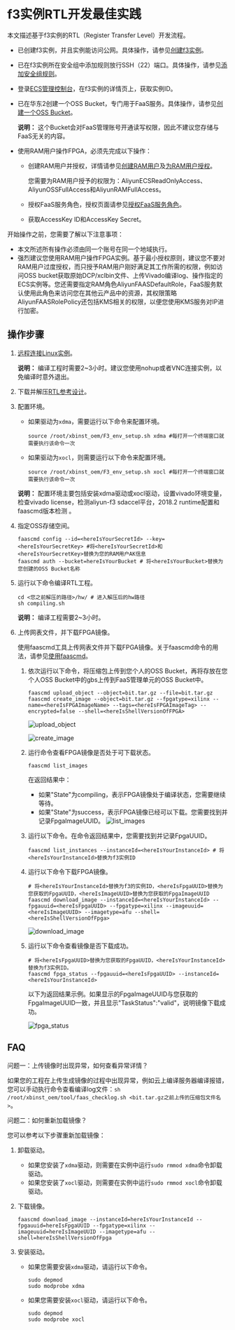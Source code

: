 # f3实例RTL开发最佳实践

本文描述基于f3实例的RTL（Register Transfer Level）开发流程。

-   已创建f3实例，并且实例能访问公网。具体操作，请参见[创建f3实例](/intl.zh-CN/实例/选择实例规格/FPGA计算型/创建f3实例.md)。
-   已在f3实例所在安全组中添加规则放行SSH（22）端口。具体操作，请参见[添加安全组规则](/intl.zh-CN/安全/安全组/添加安全组规则.md)。
-   登录[ECS管理控制台](https://ecs.console.aliyun.com/#/home)，在f3实例的详情页上，获取实例ID。
-   已在华东2创建一个OSS Bucket，专门用于FaaS服务。具体操作，请参见[创建一个OSS Bucket](/intl.zh-CN/快速入门/控制台快速入门/创建存储空间.md)。

    **说明：** 这个Bucket会对FaaS管理账号开通读写权限，因此不建议您存储与FaaS无关的内容。

-   使用RAM用户操作FPGA，必须先完成以下操作：
    -   创建RAM用户并授权，详情请参见[创建RAM用户](/intl.zh-CN/用户管理/基本操作/创建RAM用户.md)及[为RAM用户授权](/intl.zh-CN/用户管理/授权管理/为RAM用户授权.md)。

        您需要为RAM用户授予的权限为：AliyunECSReadOnlyAccess、AliyunOSSFullAccess和AliyunRAMFullAccess。

    -   授权FaaS服务角色，授权页面请参见[授权FaaS服务角色](https://ram.console.aliyun.com/#/role/authorize?request=%7B%22Requests%22%3A%20%7B%22request1%22%3A%20%7B%22RoleName%22%3A%20%22AliyunFAASDefaultRole%22%2C%20%22TemplateId%22%3A%20%22DefaultRole%22%7D%7D%2C%20%22ReturnUrl%22%3A%20%22https%3A//ecs.console.aliyun.com/%23/home%22%2C%20%22Service%22%3A%20%22FAAS%22%7D)。
    -   获取AccessKey ID和AccessKey Secret。

开始操作之前，您需要了解以下注意事项：

-   本文所述所有操作必须由同一个账号在同一个地域执行。
-   强烈建议您使用RAM用户操作FPGA实例。基于最小授权原则，建议您不要对RAM用户过度授权，而只授予RAM用户刚好满足其工作所需的权限，例如访问OSS bucket获取原始DCP/xclbin文件、上传Vivado编译log、操作指定的ECS实例等。您还需要指定RAM角色AliyunFAASDefaultRole，FaaS服务默认使用此角色来访问您在其他云产品中的资源，其权限策略AliyunFAASRolePolicy还包括KMS相关的权限，以便您使用KMS服务对IP进行加密。

## 操作步骤

1.  [远程连接Linux实例](/intl.zh-CN/实例/连接实例/使用第三方客户端工具连接实例/使用用户名密码验证连接Linux实例.md)。

    **说明：** 编译工程时需要2~3小时。建议您使用nohup或者VNC连接实例，以免编译时意外退出。

2.  下载并解压[RTL参考设计](https://faas-ref-design.oss-cn-hangzhou.aliyuncs.com/FaaS_F3/f3_hdk.tar.gz)。

3.  配置环境。

    -   如果驱动为`xdma`，需要运行以下命令来配置环境。

        ```
        source /root/xbinst_oem/F3_env_setup.sh xdma #每打开一个终端窗口就需要执行该命令一次  
        ```

    -   如果驱动为`xocl`，则需要运行以下命令来配置环境。

        ```
        source /root/xbinst_oem/F3_env_setup.sh xocl #每打开一个终端窗口就需要执行该命令一次
        ```

    **说明：** 配置环境主要包括安装xdma驱动或xocl驱动，设置vivado环境变量，检查vivado license，检测aliyun-f3 sdaccel平台，2018.2 runtime配置和faascmd版本检测 。

4.  指定OSS存储空间。

    ```
    faascmd config --id=<hereIsYourSecretId> --key=<hereIsYourSecretKey> #将<hereIsYourSecretId>和<hereIsYourSecretKey>替换为您的RAM用户AK信息
    faascmd auth --bucket=hereIsYourBucket # 将<hereIsYourBucket>替换为您创建的OSS Bucket名称                        
    ```

5.  运行以下命令编译RTL工程。

    ```
    cd <您之前解压的路径>/hw/ # 进入解压后的hw路径
    sh compiling.sh               
    ```

    **说明：** 编译工程需要2~3小时。

6.  上传网表文件，并下载FPGA镜像。

    使用faascmd工具上传网表文件并下载FPGA镜像。关于faascmd命令的用法，请参见[使用faascmd](/intl.zh-CN/最佳实践/FaaS实例最佳实践/faascmd工具/使用faascmd.md)。

    1.  依次运行以下命令，将压缩包上传到您个人的OSS Bucket，再将存放在您个人OSS Bucket中的gbs上传到FaaS管理单元的OSS Bucket中。

        ```
        faascmd upload_object --object=bit.tar.gz --file=bit.tar.gz
        faascmd create_image --object=bit.tar.gz --fpgatype=xilinx --name=<hereIsFPGAImageName> --tags=<hereIsFPGAImageTag> --encrypted=false --shell=<hereIsShellVersionOfFPGA>                      
        ```

        ![upload_object](https://static-aliyun-doc.oss-accelerate.aliyuncs.com/assets/img/zh-CN/2875688951/p12112.png)

        ![create_image](https://static-aliyun-doc.oss-accelerate.aliyuncs.com/assets/img/zh-CN/2875688951/p12113.png)

    2.  运行命令查看FPGA镜像是否处于可下载状态。

        ```
        faascmd list_images
        ```

        在返回结果中：

        -   如果"State"为compiling，表示FPGA镜像处于编译状态，您需要继续等待。
        -   如果"State"为success，表示FPGA镜像已经可以下载。您需要找到并记录FpgaImageUUID。
        ![list_images](https://static-aliyun-doc.oss-accelerate.aliyuncs.com/assets/img/zh-CN/2875688951/p12115.png)

    3.  运行以下命令。在命令返回结果中，您需要找到并记录FpgaUUID。

        ```
        faascmd list_instances --instanceId=<hereIsYourInstanceId> # 将<hereIsYourInstanceId>替换为f3实例ID
        ```

    4.  运行以下命令下载FPGA镜像。

        ```
        # 将<hereIsYourInstanceId>替换为f3的实例ID，<hereIsFpgaUUID>替换为您获取的FpgaUUID，<hereIsImageUUID>替换为您获取的FpgaImageUUID
        faascmd download_image --instanceId=<hereIsYourInstanceId> --fpgauuid=<hereIsFpgaUUID> --fpgatype=xilinx --imageuuid=<hereIsImageUUID> --imagetype=afu --shell=<hereIsShellVersionOfFpga>
        ```

        ![download_image](https://static-aliyun-doc.oss-accelerate.aliyuncs.com/assets/img/zh-CN/2875688951/p12116.png)

    5.  运行以下命令查看镜像是否下载成功。

        ```
        # 将<hereIsFpgaUUID>替换为您获取的FpgaUUID，<hereIsYourInstanceId>替换为f3实例ID。
        faascmd fpga_status --fpgauuid=<hereIsFpgaUUID> --instanceId=<hereIsYourInstanceId> 
        ```

        以下为返回结果示例。如果显示的FpgaImageUUID与您获取的FpgaImageUUID一致，并且显示"TaskStatus":"valid"，说明镜像下载成功。

        ![fpga_status](https://static-aliyun-doc.oss-accelerate.aliyuncs.com/assets/img/zh-CN/2875688951/p12117.png)


## FAQ

问题一：上传镜像时出现异常，如何查看异常详情？

如果您的工程在上传生成镜像的过程中出现异常，例如云上编译服务器编译报错，您可以手动执行命令查看编译log文件：`sh /root/xbinst_oem/tool/faas_checklog.sh <bit.tar.gz之前上传的压缩包文件名>`。

问题二：如何重新加载镜像？

您可以参考以下步骤重新加载镜像：

1.  卸载驱动。

    -   如果您安装了`xdma`驱动，则需要在实例中运行`sudo rmmod xdma`命令卸载驱动。
    -   如果您安装了`xocl`驱动，则需要在实例中运行`sudo rmmod xocl`命令卸载驱动。
2.  下载镜像。

    ```
    faascmd download_image --instanceId=hereIsYourInstanceId --fpgauuid=hereIsFpgaUUID --fpgatype=xilinx --imageuuid=hereIsImageUUID --imagetype=afu --shell=hereIsShellVersionOfFpga
    ```

3.  安装驱动。

    -   如果您需要安装`xdma`驱动，请运行以下命令。

        ```
        sudo depmod
        sudo modprobe xdma
        ```

    -   如果您需要安装`xocl`驱动，请运行以下命令。

        ```
        sudo depmod 
        sudo modprobe xocl
        ```


